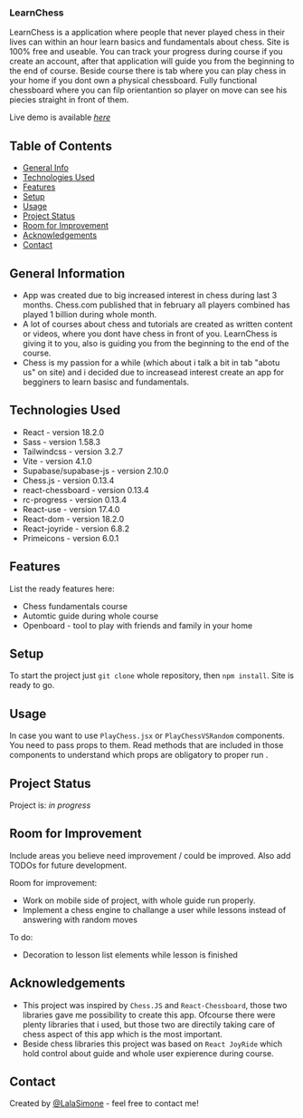 ### LearnChess


LearnChess is a application where people that never played chess in their lives can within an hour learn basics and fundamentals about chess. Site is 100% free and useable. You can track your progress during course if you create an account, after that application will guide you from the beginning to the end of course. Beside course there is tab where you can play chess in your home if you dont own a physical chessboard. Fully functional chessboard where you can filp orientantion so player on move can see his piecies straight in front of them.

Live demo is available [_here_](https://learnchessbylala.netlify.app/)

## Table of Contents

-   [General Info](#general-information)
-   [Technologies Used](#technologies-used)
-   [Features](#features)
-   [Setup](#setup)
-   [Usage](#usage)
-   [Project Status](#project-status)
-   [Room for Improvement](#room-for-improvement)
-   [Acknowledgements](#acknowledgements)
-   [Contact](#contact)

## General Information

-   App was created due to big increased interest in chess during last 3 months. Chess.com published that in february all players combined has played 1 billion during whole month.
-   A lot of courses about chess and tutorials are created as written content or videos, where you dont have chess in front of you. LearnChess is giving it to you, also is guiding you from the beginning to the end of the course.
-   Chess is my passion for a while (which about i talk a bit in tab "abotu us" on site) and i decided due to increasead interest create an app for begginers to learn basisc and fundamentals.

## Technologies Used

-   React - version 18.2.0
-   Sass - version 1.58.3
-   Tailwindcss - version 3.2.7
-   Vite - version 4.1.0
-   Supabase/supabase-js - version 2.10.0
-   Chess.js - version 0.13.4
-   react-chessboard - version 0.13.4
-   rc-progress - version 0.13.4
-   React-use - version 17.4.0
-   React-dom - version 18.2.0
-   React-joyride - version 6.8.2
-   Primeicons - version 6.0.1

## Features

List the ready features here:

-   Chess fundamentals course
-   Automtic guide during whole course
-   Openboard - tool to play with friends and family in your home

## Setup

To start the project just `git clone` whole repository, then `npm install`. Site is ready to go.

## Usage

In case you want to use `PlayChess.jsx` or `PlayChessVSRandom` components. You need to pass props to them. Read methods that are included in those components to understand which props are obligatory to proper run .


## Project Status

Project is: _in progress_

## Room for Improvement

Include areas you believe need improvement / could be improved. Also add TODOs for future development.

Room for improvement:

-   Work on mobile side of project, with whole guide run properly.
-   Implement a chess engine to challange a user while lessons instead of answering with random moves

To do:

-   Decoration to lesson list elements while lesson is finished

## Acknowledgements

-   This project was inspired by `Chess.JS` and `React-Chessboard`, those two libraries gave me possibility to create this app. Ofcourse there were plenty
    libraries that i used, but those two are directily taking care of chess aspect of this app which is the most important.
-   Beside chess libraries this project was based on `React JoyRide` which hold control about guide and whole user expierence during course.

## Contact

Created by [@LalaSimone](https://github.com/LalaSimon) - feel free to contact me!
